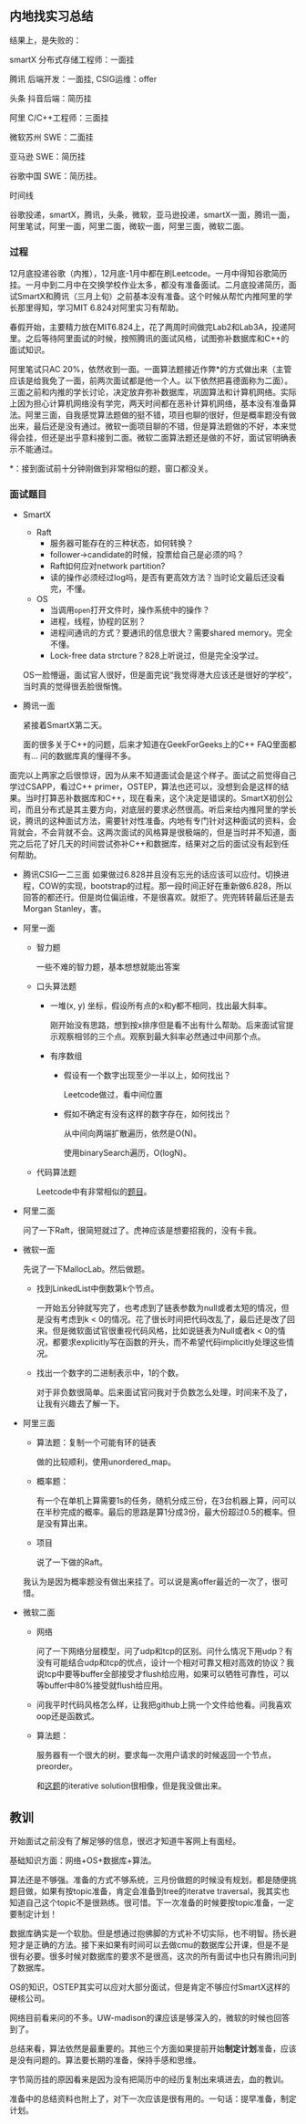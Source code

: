 ## 内地找实习总结

结果上，是失败的：

smartX 分布式存储工程师：一面挂

腾讯 后端开发：一面挂, CSIG运维：offer

头条 抖音后端：简历挂

阿里 C/C++工程师：三面挂

微软苏州 SWE：二面挂

亚马逊 SWE：简历挂

谷歌中国 SWE：简历挂。




时间线

谷歌投递，smartX，腾讯，头条，微软，亚马逊投递，smartX一面，腾讯一面，阿里笔试，阿里一面，阿里二面，微软一面，阿里三面，微软二面。



### 过程

12月底投递谷歌（内推），12月底-1月中都在刷Leetcode。一月中得知谷歌简历挂。一月中到二月中在交换学校作业太多，都没有准备面试。二月底投递简历，面试SmartX和腾讯（三月上旬）之前基本没有准备。这个时候从帮忙内推阿里的学长那里得知，学习MIT 6.824对阿里实习有帮助。

春假开始，主要精力放在MIT6.824上，花了两周时间做完Lab2和Lab3A，投递阿里。之后等待阿里面试的时候，按照腾讯的面试风格，试图弥补数据库和C++的面试知识。

阿里笔试只AC 20%，依然收到一面。一面算法题接近作弊*的方式做出来（主管应该是给我免了一面，前两次面试都是他一个人。以下依然把喜德面称为二面）。三面之前和内推的学长讨论，决定放弃弥补数据库，巩固算法和计算机网络。实际上因为担心计算机网络没有学完，两天时间都在恶补计算机网络，基本没有准备算法。阿里三面，自我感觉算法题做的挺不错，项目也聊的很好，但是概率题没有做出来，最后还是没有通过。微软一面项目聊的不错，但是算法题做的不好，本来觉得会挂，但还是出乎意料接到二面。微软二面算法题还是做的不好，面试官明确表示不能通过。

*：接到面试前十分钟刚做到非常相似的题，窗口都没关。

### 面试题目

- SmartX

    - Raft
        - 服务器可能存在的三种状态，如何转换？
        - follower->candidate的时候，投票给自己是必须的吗？
        - Raft如何应对network partition?
        - 读的操作必须经过log吗，是否有更高效方法？当时论文最后还没看完，不懂。
    - OS
        - 当调用`open`打开文件时，操作系统中的操作？
        - 进程，线程，协程的区别？
        - 进程间通讯的方式？要通讯的信息很大？需要shared memory。完全不懂。
        - Lock-free data strcture？828上听说过，但是完全没学过。

    OS一脸懵逼，面试官人很好，但是面完说“我觉得港大应该还是很好的学校”，当时真的觉得很丢脸很惭愧。

- 腾讯一面

    紧接着SmartX第二天。

    面的很多关于C++的问题，后来才知道在GeekForGeeks上的C++ FAQ里面都有... 问的数据库真的懂得不多。

面完以上两家之后很惊讶，因为从来不知道面试会是这个样子。面试之前觉得自己学过CSAPP，看过C++ primer，OSTEP，算法也还可以，没想到会是这样的结果。当时打算恶补数据库和C++，现在看来，这个决定是错误的。SmartX初创公司，而且分布式是其主要方向，对底层的要求必然很高。听后来给内推阿里的学长说，腾讯的这种面试方法，需要针对性准备。内地有专门针对这种面试的资料，会背就会，不会背就不会。这两次面试的风格算是很极端的，但是当时并不知道，面完之后花了好几天的时间尝试弥补C++和数据库，结果对之后的面试没有起到任何帮助。

- 腾讯CSIG一二三面
    如果做过6.828并且没有忘光的话应该可以应付。切换进程，COW的实现，bootstrap的过程。那一段时间正好在重新做6.828，所以回答的都还行。但是岗位偏运维，不是很喜欢。就拒了。兜兜转转最后还是去Morgan Stanley，害。


- 阿里一面

    - 智力题

        一些不难的智力题，基本想想就能出答案

    - 口头算法题

        - 一堆(x, y) 坐标，假设所有点的x和y都不相同，找出最大斜率。

            刚开始没有思路，想到按x排序但是看不出有什么帮助。后来面试官提示观察相邻的三个点。观察到最大斜率必然通过中间那个点。

        - 有序数组

            - 假设有一个数字出现至少一半以上，如何找出？

                Leetcode做过，看中间位置

            - 假如不确定有没有这样的数字存在，如何找出？

                从中间向两端扩散遍历，依然是O(N)。

                使用binarySearch遍历，O(logN)。

    - 代码算法题

        Leetcode中有非常相似的[题目](https://leetcode.com/problems/search-in-rotated-sorted-array/)。

        

- 阿里二面

    问了一下Raft，很简短就过了。虎神应该是想要招我的，没有卡我。



- 微软一面

    先说了一下MallocLab。然后做题。

    - 找到LinkedList中倒数第k个节点。

        一开始五分钟就写完了，也考虑到了链表参数为null或者太短的情况，但是没有考虑到k < 0的情况。花了很长时间把代码改乱了，最后还是改了回来。但是微软面试官很重视代码风格，比如说链表为Null或者k < 0的情况，都要求explicitly写在函数的开头，而不希望代码implicitly处理这些情况。

    - 找出一个数字的二进制表示中，1的个数。

        对于非负数很简单。后来面试官问我对于负数怎么处理，时间来不及了，让我有兴趣去了解一下。



- 阿里三面

    - 算法题：复制一个可能有环的链表

        做的比较顺利，使用unordered_map。

    - 概率题：

        有一个在单机上算需要1s的任务，随机分成三份，在3台机器上算，问可以在半秒完成的概率。最后的思路是算1分成3份，最大份超过0.5的概率。但是没有算出来。

    - 项目

        说了一下做的Raft。

    我认为是因为概率题没有做出来挂了。可以说是离offer最近的一次了，很可惜。

    

- 微软二面

    - 网络

        问了一下网络分层模型，问了udp和tcp的区别。问什么情况下用udp？有没有可能结合udp和tcp的优点，设计一个相对可靠又相对高效的协议？我说tcp中要等buffer全部接受才flush给应用，如果可以牺牲可靠性，可以等buffer中80%接受就flush给应用。

    - 问我平时代码风格怎么样，让我把github上挑一个文件给他看。问我喜欢oop还是函数式。

    - 算法题：

        服务器有一个很大的树，要求每一次用户请求的时候返回一个节点，preorder。

        和[这题](https://leetcode.com/problems/binary-tree-preorder-traversal/)的iterative solution很相像，但是我没做出来。



## 教训

开始面试之前没有了解足够的信息，很迟才知道牛客网上有面经。

基础知识方面：网络+OS+数据库+算法。

算法还是不够强。准备的方式不够系统，三月份做题的时候没有规划，都是随便挑题目做，如果有按topic准备，肯定会准备到tree的iteratve traversal，我其实也知道自己这个topic不是很熟练。很可惜。下一次准备的时候要按topic准备，一定要制定计划！

数据库确实是一个软肋。但是想通过抱佛脚的方式补不切实际，也不明智。扬长避短才是正确的方法。接下来如果有时间可以去做cmu的数据库公开课，但是不是很有必要。很多时候对数据库的要求不是很高，这次的所有面试中也只有腾讯问到了数据库。

OS的知识，OSTEP其实可以应对大部分面试，但是肯定不够应付SmartX这样的硬核公司。

网络目前看来问的不多。UW-madison的课应该是够深入的，微软的时候也回答到了。

总结来看，算法依然是最重要的。其他三个方面如果提前开始**制定计划**准备，应该是没有问题的。算法要长期的准备，保持手感和思维。

字节简历挂的原因看来是因为没有把简历中的经历复制出来填进去，血的教训。



准备中的总结资料也附上了，对下一次应该是很有用的。一句话：提早准备，制定计划。
